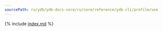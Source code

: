 ```yaml
---
sourcePath: ru/ydb/ydb-docs-core/ru/core/reference/ydb-cli/profile/use.md
---
```

{% include [index.md](_includes/use.md) %}
